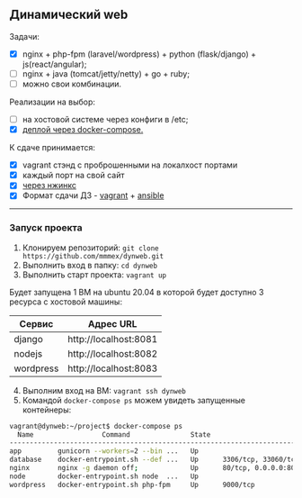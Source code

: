 ## Динамический web

Задачи:

- [X] nginx + php-fpm (laravel/wordpress) + python (flask/django) + js(react/angular);
- [ ] nginx + java (tomcat/jetty/netty) + go + ruby;
- [ ] можно свои комбинации.

Реализации на выбор:
- [ ] на хостовой системе через конфиги в /etc;
- [X] [деплой через docker-compose.](/project/docker-compose.yml)

К сдаче принимается:
- [X] vagrant стэнд с проброшенными на локалхост портами
- [X] каждый порт на свой сайт
- [X] [через нжинкс](/project/nginx-conf/nginx.conf)
- [X] Формат сдачи ДЗ - [vagrant](/Vagrantfile) + [ansible](/provision.yml)

---

### Запуск проекта

1. Клонируем репозиторий: `git clone https://github.com/mmmex/dynweb.git`
2. Выполнить вход в папку: `cd dynweb`
3. Выполнить старт проекта: `vagrant up`

Будет запущена 1 ВМ на ubuntu 20.04 в которой будет доступно 3 ресурса с хостовой машины:

Сервис    | Адрес URL
----------|----------------------
django    | http://localhost:8081
nodejs    | http://localhost:8082
wordpress | http://localhost:8083

4. Выполним вход на ВМ: `vagrant ssh dynweb`
5. Командой `docker-compose ps` можем увидеть запущенные контейнеры:

```bash
vagrant@dynweb:~/project$ docker-compose ps
  Name                 Command               State                                                                  Ports                                                                
-----------------------------------------------------------------------------------------------------------------------------------------------------------------------------------------
app         gunicorn --workers=2 --bin ...   Up                                                                                                                                          
database    docker-entrypoint.sh --def ...   Up      3306/tcp, 33060/tcp                                                                                                                 
nginx       nginx -g daemon off;             Up      80/tcp, 0.0.0.0:8081->8081/tcp,:::8081->8081/tcp, 0.0.0.0:8082->8082/tcp,:::8082->8082/tcp, 0.0.0.0:8083->8083/tcp,:::8083->8083/tcp
node        docker-entrypoint.sh node  ...   Up                                                                                                                                          
wordpress   docker-entrypoint.sh php-fpm     Up      9000/tcp
```